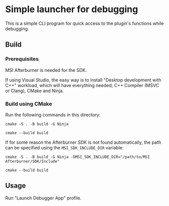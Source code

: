 # Simple launcher for debugging

This is a simple CLI program for quick access to the plugin's functions while debugging.

## Build

### Prerequisites

MSI Afterburner is needed for the SDK.

If using Visual Studio, the easy way is to install "Desktop development with C++" workload, which will have everything needed; C++ Compiler (MSVC or Clang), CMake and Ninja. 

### Build using CMake

Run the following commands in this directory:

`cmake -S . -B build -G Ninja`

`cmake --build build`

If for some reason the Afterburner SDK is not found automatically, the path can be specified using the `MSI_SDK_INCLUDE_DIR` variable:

`cmake -S . -B build -G Ninja -DMSI_SDK_INCLUDE_DIR="/path/to/MSI Afterburner/SDK/Include"`

`cmake --build build`

## Usage

Run "Launch Debugger App" profile.
